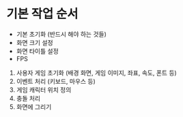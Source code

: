 # 기본 작업 순서 
- 기본 초기화 (반드시 해야 하는 것들)
- 화면 크기 설정
- 화면 타이틀 설정
- FPS
1. 사용자 게임 초기화 (배경 화면, 게임 이미지, 좌표, 속도, 폰트 등)
2. 이벤트 처리 (키보드, 마우스 등)  
3. 게임 캐릭터 위치 정의  
4. 충돌 처리
5. 화면에 그리기
